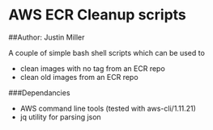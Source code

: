 # AWS ECR Cleanup scripts

##Author:  Justin Miller

A couple of simple bash shell scripts which can be used to 

- clean images with no tag from an ECR repo
- clean old images from an ECR repo

###Dependancies

- AWS command line tools (tested with aws-cli/1.11.21)
- jq utility for parsing json

